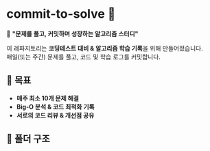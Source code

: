 # commit-to-solve 🚀
🎯 **"문제를 풀고, 커밋하며 성장하는 알고리즘 스터디"**  

이 레파지토리는 **코딩테스트 대비 & 알고리즘 학습 기록**을 위해 만들어졌습니다.  
매일(또는 주간) 문제를 풀고, 코드 및 학습 로그를 커밋합니다.  

## 📌 목표
- **매주 최소 10개 문제 해결**  
- **Big-O 분석 & 코드 최적화 기록**  
- **서로의 코드 리뷰 & 개선점 공유**  

## 📂 폴더 구조
